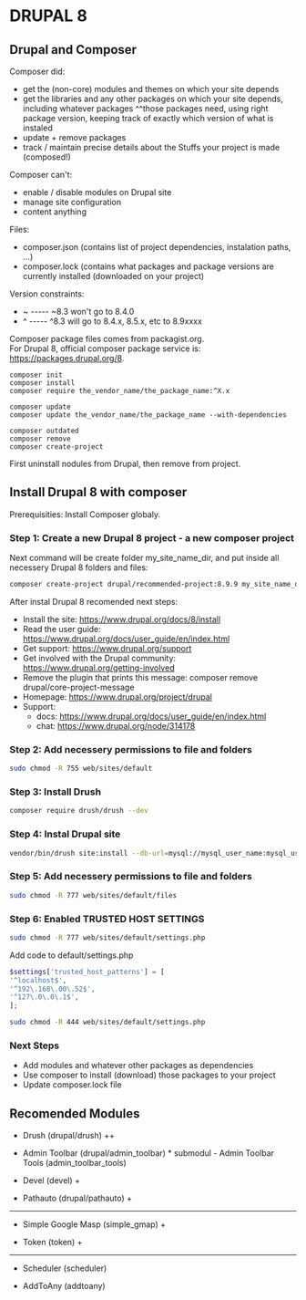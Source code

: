 # DRUPAL 8

## Drupal and Composer

Composer did:

* get the (non-core) modules and themes on which your site depends
* get the libraries and any other packages on which your site depends, including whatever packages ^^those packages need, using right package version, keeping track of exactly which version of what is instaled
* update + remove packages
* track / maintain precise details about the Stuffs your project is made (composed!)

Composer can't:

* enable / disable modules on Drupal site
* manage site configuration
* content anything

Files:

* composer.json (contains list of project dependencies, instalation paths, ...)
* composer.lock (contains what packages and package versions are currently installed (downloaded on your project)

Version constraints:

* ~ ----- ~8.3 won't go to 8.4.0
* ^ ----- ^8.3 will go to 8.4.x, 8.5.x, etc to 8.9xxxx

Composer package files comes from packagist.org.  
For Drupal 8, official composer package service is: <https://packages.drupal.org/8>.

```bach
composer init
composer install
composer require the_vendor_name/the_package_name:^X.x

composer update
composer update the_vendor_name/the_package_name --with-dependencies

composer outdated
composer remove
composer create-project
```

First uninstall nodules from Drupal, then remove from project.

## Install Drupal 8 with composer

Prerequisities: Install Composer globaly.

### Step 1: Create a new Drupal 8 project - a new composer project

Next command will be create folder my_site_name_dir, and put inside all necessery Drupal 8 folders and files:

```bash
composer create-project drupal/recommended-project:8.9.9 my_site_name_dir
```

After instal Drupal 8 recomended next steps:

* Install the site: <https://www.drupal.org/docs/8/install>
* Read the user guide: <https://www.drupal.org/docs/user_guide/en/index.html>
* Get support: <https://www.drupal.org/support>
* Get involved with the Drupal community:
      <https://www.drupal.org/getting-involved>
* Remove the plugin that prints this message:
      composer remove drupal/core-project-message
* Homepage: <https://www.drupal.org/project/drupal>
* Support:
  * docs: <https://www.drupal.org/docs/user_guide/en/index.html>
  * chat: <https://www.drupal.org/node/314178>

### Step 2: Add necessery permissions to file and folders

```bash
sudo chmod -R 755 web/sites/default
```

### Step 3: Install Drush

```bash
composer require drush/drush --dev
```

### Step 4: Instal Drupal site

```bash
vendor/bin/drush site:install --db-url=mysql://mysql_user_name:mysql_user_password@server_name:3306/data_base_name --account-name=user_1_name --account-pass=user_1_password
```

### Step 5: Add necessery permissions to file and folders

```bash
sudo chmod -R 777 web/sites/default/files
```

### Step 6: Enabled TRUSTED HOST SETTINGS

```bash
sudo chmod -R 777 web/sites/default/settings.php
```

Add code to default/settings.php

```php
$settings['trusted_host_patterns'] = [
'^localhost$',
'^192\.168\.00\.52$',
'^127\.0\.0\.1$',
];
```

```bash
sudo chmod -R 444 web/sites/default/settings.php
```

### Next Steps

* Add modules and whatever other packages as dependencies
* Use composer to install (download) those packages to your project
* Update composer.lock file

## Recomended Modules

* Drush (drupal/drush) ++

* Admin Toolbar (drupal/admin_toolbar)
      * submodul - Admin Toolbar Tools (admin_toolbar_tools)

* Devel (devel) +

* Pathauto (drupal/pathauto) +

--------------------------------------------------------------------------------

* Simple Google Masp (simple_gmap) +

* Token (token) +

--------------------------------------------------------------------------------

* Scheduler (scheduler)

* AddToAny (addtoany)
